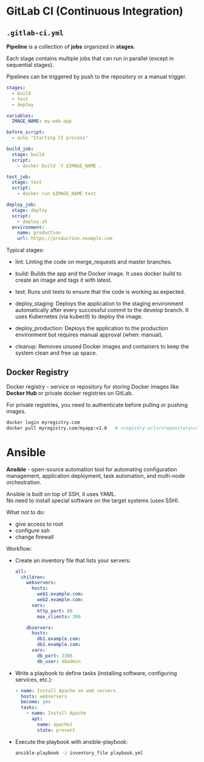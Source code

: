 # GitLab CI (Continuous Integration)

## `.gitlab-ci.yml`

**Pipeline** is a collection of **jobs** organized in **stages**.

Each stage contains multiple jobs that can run in parallel (except in sequential stages).

Pipelines can be triggered by push to the repository or a manual trigger.

```yaml
stages:
  - build
  - test
  - deploy

variables:
  IMAGE_NAME: my-web-app

before_script:
  - echo "Starting CI process"

build_job:
  stage: build
  script:
    - docker build -t $IMAGE_NAME .

test_job:
  stage: test
  script:
    - docker run $IMAGE_NAME test

deploy_job:
  stage: deploy
  script:
    - deploy.sh
  environment:
    name: production
    url: https://production.example.com
```

Typical stages:

- lint: Linting the code on merge_requests and master branches.

- build: Builds the app and the Docker image. It uses docker build to create an image and tags it with latest.

- test: Runs unit tests to ensure that the code is working as expected.

- deploy_staging: Deploys the application to the staging environment automatically after every successful commit to the develop branch. It uses Kubernetes (via kubectl) to deploy the image.

- deploy_production: Deploys the application to the production environment but requires manual approval (when: manual).

- cleanup: Removes unused Docker images and containers to keep the system clean and free up space.

## Docker Registry

Docker registry - service or repository for storing Docker images like **Docker Hub** or private docker registries on GitLab.

For private registries, you need to authenticate before pulling or pushing images.

```bash
docker login myregistry.com
docker pull myregistry.com/myapp:v1.0   # <registry-url>/<repository>/<image>:<tag>
```

# Ansible

**Ansible** - open-source automation tool for automating configuration management, application deployment, task automation, and multi-node orchestration.

Ansible is built on top of SSH, it uses YAML.  
No need to install special software on the target systems (uses SSH).

What _not_ to do:

- give access to root
- configure ssh
- change firewall

Workflow:

- Create an inventory file that lists your servers:

  ```yaml
  all:
    children:
      webservers:
        hosts:
          web1.example.com:
          web2.example.com:
        vars:
          http_port: 80
          max_clients: 200

      dbservers:
        hosts:
          db1.example.com:
          db2.example.com:
        vars:
          db_port: 3306
          db_user: dbadmin
  ```

- Write a playbook to define tasks (installing software, configuring services, etc.):

  ```yaml
  - name: Install Apache on web servers
    hosts: webservers
    become: yes
    tasks:
      - name: Install Apache
        apt:
          name: apache2
          state: present
  ```

- Execute the playbook with ansible-playbook:

  ```bash
  ansible-playbook -i inventory_file playbook.yml
  ```
